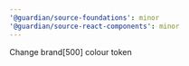 ```yaml
---
'@guardian/source-foundations': minor
'@guardian/source-react-components': minor
---
```


Change brand[500] colour token
